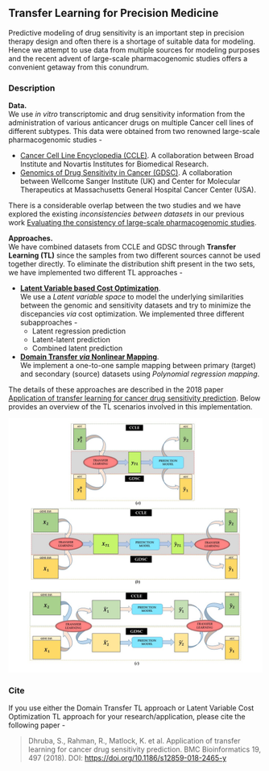 ## Transfer Learning for Precision Medicine  
Predictive modeling of drug sensitivity is an important step in precision therapy design and often there is a shortage of suitable data for modeling. Hence we attempt to use data from multiple sources for modeling purposes and the recent advent of large-scale pharmacogenomic studies offers a convenient getaway from this conundrum. 

### Description
**Data.**  
We use *in vitro* transcriptomic and drug sensitivity information from the administration of various anticancer drugs on multiple Cancer cell lines of different subtypes. This data were obtained from two renowned large-scale pharmacogenomic studies - 
   * [Cancer Cell Line Encyclopedia (CCLE)](https://portals.broadinstitute.org/ccle/about/). A collaboration between Broad Institute and Novartis Institutes for Biomedical Research.
   * [Genomics of Drug Sensitivity in Cancer (GDSC)](https://www.cancerrxgene.org/about). A collaboration between Wellcome Sanger Institute (UK) and Center for Molecular Therapeutics at Massachusetts General Hospital Cancer Center (USA). 

There is a considerable overlap between the two studies and we have explored the existing *inconsistencies between datasets* in our previous work [Evaluating the consistency of large-scale pharmacogenomic studies](https://academic.oup.com/bib/article-abstract/20/5/1734/5034074). 

**Approaches.**  
We have combined datasets from CCLE and GDSC through **Transfer Learning (TL)** since the samples from two different sources cannot be used together directly. To eliminate the distribution shift present in the two sets, we have implemented two different TL approaches - 
   * <ins><b>Latent Variable based Cost Optimization</b></ins>.  
     We use a *Latent variable space* to model the underlying similarities between the genomic and sensitivity datasets and try to minimize the discepancies _via_ cost optimization. We implemented three different subapproaches -      
      * Latent regression prediction
      * Latent-latent prediction
      * Combined latent prediction
   * <ins><b>Domain Transfer _via_ Nonlinear Mapping</b></ins>.  
     We implement a one-to-one sample mapping between primary (target) and secondary (source) datasets using *Polynomial regression mapping*.

The details of these approaches are described in the 2018 paper [Application of transfer learning for cancer drug sensitivity prediction](https://bmcbioinformatics.biomedcentral.com/articles/10.1186/s12859-018-2465-y). Below provides an overview of the TL scenarios involved in this implementation. 

![TransferLearningSummary](https://github.com/dhruba018/Transfer_Learning_Precision_Medicine/blob/master/TLsummary.jpg)

### Cite
If you use either the Domain Transfer TL approach or Latent Variable Cost Optimization TL approach for your research/application, please cite the following paper - 
> Dhruba, S., Rahman, R., Matlock, K. et al. Application of transfer learning for cancer drug sensitivity prediction. BMC Bioinformatics 19, 497 (2018). 
  DOI: https://doi.org/10.1186/s12859-018-2465-y
